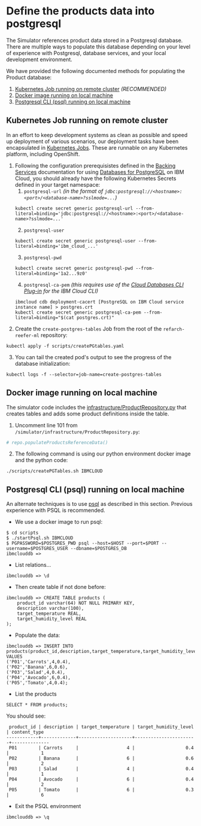 # Define the products data into postgresql

The Simulator references product data stored in a Postgresql database.  There are multiple ways to populate this database depending on your level of experience with Postgresql, database services, and your local development environment.

We have provided the following documented methods for populating the Product database:

1. [Kubernetes Job running on remote cluster](#kubernetes-job-running-on-remote-cluster) _(RECOMMENDED)_
2. [Docker image running on local machine](#docker-image-running-on-local-machine)
3. [Postgresql CLI (psql) running on local machine](#postgresql-cli-psql-running-on-local-machine)

## Kubernetes Job running on remote cluster

In an effort to keep development systems as clean as possible and speed up deployment of various scenarios, our deployment tasks have been encapsulated in [Kubernetes Jobs](https://kubernetes.io/docs/concepts/workloads/controllers/jobs-run-to-completion/). These are runnable on any Kubernetes platform, including OpenShift.

1. Following the configuration prerequisistes defined in the [Backing Services](https://ibm-cloud-architecture.github.io/refarch-kc/deployments/backing-services/#using-postgresql-hosted-on-ibm-cloud) documentation for using [Databases for PostgreSQL](https://cloud.ibm.com/catalog/services/databases-for-postgresql) on IBM Cloud, you should already have the following Kubernetes Secrets defined in your target namespace:
    1. `postgresql-url` _(in the format of `jdbc:postgresql://<hostname>:<port>/<database-name>?sslmode=...`)_
      ```shell
      kubectl create secret generic postgresql-url --from-literal=binding='jdbc:postgresql://<hostname>:<port>/<database-name>?sslmode=...'
      ```
    2. `postgresql-user`
      ```shell
      kubectl create secret generic postgresql-user --from-literal=binding='ibm_cloud_...'
      ```
    3. `postgresql-pwd`
      ```shell
      kubectl create secret generic postgresql-pwd --from-literal=binding='1a2...9z0'
      ```
    4. `postgresql-ca-pem` _(this requires use of the [Cloud Databases CLI Plug-in](https://cloud.ibm.com/docs/databases-cli-plugin?topic=cloud-databases-cli-cdb-reference) for the IBM Cloud CLI)_
      ```shell
      ibmcloud cdb deployment-cacert [PostgreSQL on IBM Cloud service instance name] > postgres.crt
      kubectl create secret generic postgresql-ca-pem --from-literal=binding="$(cat postgres.crt)"
      ```
2. Create the `create-postgres-tables` Job from the root of the `refarch-reefer-ml` repository:
```shell
kubectl apply -f scripts/createPGtables.yaml
```
3. You can tail the created pod's output to see the progress of the database initialization:
```shell
kubectl logs -f --selector=job-name=create-postgres-tables
```

## Docker image running on local machine

The simulator code includes the [infrastructure/ProductRepository.py](https://github.com/ibm-cloud-architecture/refarch-reefer-ml/blob/master/simulator/infrastructure/ProductRepository.py) that creates tables and adds some product definitions inside the table.

1. Uncomment line 101 from `/simulator/infrastructure/ProductRepository.py`:
```python
# repo.populateProductsReferenceData()
```
2. The following command is using our python environment docker image and the python code:
```shell
./scripts/createPGTables.sh IBMCLOUD
```

## Postgresql CLI (psql) running on local machine

An alternate techniques is to use [psql](https://www.postgresql.org/docs/9.3/app-psql.html) as described in this section. Previous experience with PSQL is recommended.

* We use a docker image to run psql:

```shell
$ cd scripts
$ ./startPsql.sh IBMCLOUD
$ PGPASSWORD=$POSTGRES_PWD psql --host=$HOST --port=$PORT --username=$POSTGRES_USER --dbname=$POSTGRES_DB
ibmclouddb =>
```

* List relations...

```psql
ibmclouddb => \d
```

* Then create table if not done before:

```psql
ibmclouddb => CREATE TABLE products (
    product_id varchar(64) NOT NULL PRIMARY KEY,
    description varchar(100),
    target_temperature REAL,
    target_humidity_level REAL
);
```

* Populate the data:

```psql
ibmclouddb => INSERT INTO products(product_id,description,target_temperature,target_humidity_level) VALUES
('P01','Carrots',4,0.4),
('P02','Banana',6,0.6),
('P03','Salad',4,0.4),
('P04','Avocado',6,0.4),
('P05','Tomato',4,0.4);
```

* List the products

```psql
SELECT * FROM products;
```

You should see:
```psql
 product_id | description | target_temperature | target_humidity_level | content_type
------------+-------------+--------------------+-----------------------+--------------
 P01        | Carrots     |                  4 |                   0.4 |            1
 P02        | Banana      |                  6 |                   0.6 |            2
 P03        | Salad       |                  4 |                   0.4 |            1
 P04        | Avocado     |                  6 |                   0.4 |            2
 P05        | Tomato      |                  6 |                   0.3 |            6
```

* Exit the PSQL environment

```psql
ibmclouddb => \q
```
